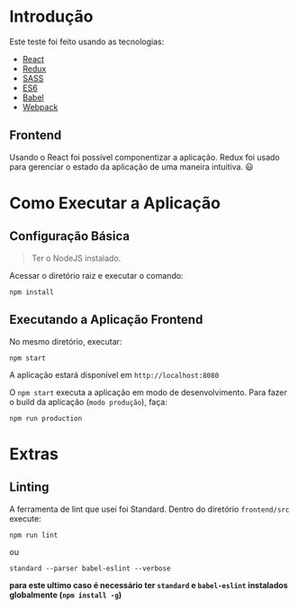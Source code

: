 # Introdução

Este teste foi feito usando as tecnologias:
* [React](https://facebook.github.io/react/)
* [Redux](http://redux.js.org/)
* [SASS](http://sass-lang.com/)
* [ES6](https://developer.mozilla.org/en-US/docs/Web/JavaScript)
* [Babel](https://babeljs.io/) 
* [Webpack](https://webpack.js.org/)

## Frontend
Usando o React foi possível componentizar a aplicação.
Redux foi usado para gerenciar o estado da aplicação de uma maneira intuitiva.
:smiley:

# Como Executar a Aplicação

## Configuração Básica

> Ter o NodeJS instalado.

Acessar o diretório raiz e executar o comando:
```
npm install
```

## Executando a Aplicação Frontend
No mesmo diretório, executar: 

```
npm start
```
A aplicação estará disponível em `http://localhost:8080`

O `npm start` executa a aplicação em modo de desenvolvimento. 
Para fazer o build da aplicação (`modo produção`), faça:
```
npm run production
```

# Extras

## Linting
A ferramenta de lint que usei foi Standard. 
Dentro do diretório `frontend/src` execute: 
```
npm run lint
```
ou
```
standard --parser babel-eslint --verbose
```
__para este ultimo caso é necessário ter `standard` e `babel-eslint` instalados globalmente (`npm install -g`)__

